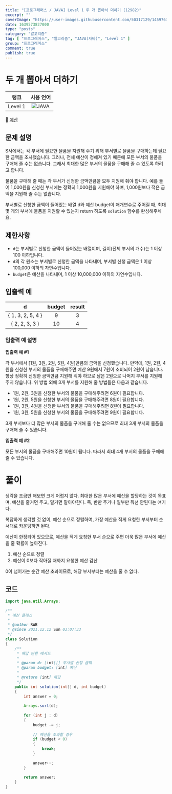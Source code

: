 ```yaml
---
title: "[프로그래머스 / JAVA] Level 1 두 개 뽑아서 더하기 (12982)"
excerpt: ""
coverImage: "https://user-images.githubusercontent.com/50317129/145976356-6b5d1430-31c0-4c34-829e-6be8f747ab19.png"
date: 1639573827000
type: "posts"
category: "알고리즘"
tag: [ "프로그래머스", "알고리즘", "JAVA(자바)", "Level 1" ]
group: "프로그래머스"
comment: true
publish: true
---
```


# 두 개 뽑아서 더하기

|  랭크   |                                                      사용 언어                                                      |
| :-----: | :-----------------------------------------------------------------------------------------------------------------: |
| Level 1 | ![JAVA](https://shields.io/badge/java-JDK%2011-lightgray?logo=java&style=plastic&logoColor=white&labelColor=orange) |

🔗 [예산](https://programmers.co.kr/learn/courses/30/lessons/12982)





## 문제 설명

S사에서는 각 부서에 필요한 물품을 지원해 주기 위해 부서별로 물품을 구매하는데 필요한 금액을 조사했습니다. 그러나, 전체 예산이 정해져 있기 때문에 모든 부서의 물품을 구매해 줄 수는 없습니다. 그래서 최대한 많은 부서의 물품을 구매해 줄 수 있도록 하려고 합니다.

물품을 구매해 줄 때는 각 부서가 신청한 금액만큼을 모두 지원해 줘야 합니다. 예를 들어 1,000원을 신청한 부서에는 정확히 1,000원을 지원해야 하며, 1,000원보다 적은 금액을 지원해 줄 수는 없습니다.

부서별로 신청한 금액이 들어있는 배열 d와 예산 budget이 매개변수로 주어질 때, 최대 몇 개의 부서에 물품을 지원할 수 있는지 return 하도록 `solution` 함수를 완성해주세요.





## 제한사항

* `d`는 부서별로 신청한 금액이 들어있는 배열이며, 길이(전체 부서의 개수)는 1 이상 100 이하입니다.
* `d`의 각 원소는 부서별로 신청한 금액을 나타내며, 부서별 신청 금액은 1 이상 100,000 이하의 자연수입니다.
* `budget`은 예산을 나타내며, 1 이상 10,000,000 이하의 자연수입니다.





## 입출력 예

|         d         | budget | result |
| :---------------: | :----: | :----: |
| { 1, 3, 2, 5, 4 } |   9    |   3    |
|  { 2, 2, 3, 3 }   |   10   |   4    |



### 입출력 예 설명

**입출력 예 #1**

각 부서에서 [1원, 3원, 2원, 5원, 4원]만큼의 금액을 신청했습니다. 만약에, 1원, 2원, 4원을 신청한 부서의 물품을 구매해주면 예산 9원에서 7원이 소비되어 2원이 남습니다. 항상 정확히 신청한 금액만큼 지원해 줘야 하므로 남은 2원으로 나머지 부서를 지원해 주지 않습니다. 위 방법 외에 3개 부서를 지원해 줄 방법들은 다음과 같습니다.

* 1원, 2원, 3원을 신청한 부서의 물품을 구매해주려면 6원이 필요합니다.
* 1원, 2원, 5원을 신청한 부서의 물품을 구매해주려면 8원이 필요합니다.
* 1원, 3원, 4원을 신청한 부서의 물품을 구매해주려면 8원이 필요합니다.
* 1원, 3원, 5원을 신청한 부서의 물품을 구매해주려면 9원이 필요합니다.

3개 부서보다 더 많은 부서의 물품을 구매해 줄 수는 없으므로 최대 3개 부서의 물품을 구매해 줄 수 있습니다.

**입출력 예 #2**

모든 부서의 물품을 구매해주면 10원이 됩니다. 따라서 최대 4개 부서의 물품을 구매해 줄 수 있습니다.










# 풀이

생각을 조금만 해보면 크게 어렵지 않다. 최대한 많은 부서에 예산을 할당하는 것이 목표며, 예산을 줄거면 주고, 말거면 말아야한다. 즉, 반만 주거나 일부만 줘선 안된다는 얘기다.

복잡하게 생각할 것 없이, 예산 순으로 정렬하여, 가장 예산을 적게 요청한 부서부터 순서대로 카운팅하면 된다.

예산이 한정되어 있으므로, 예산을 적게 요청한 부서 순으로 주면 더욱 많은 부서에 예산을 줄 확률이 높아진다.

1. 예산 순으로 정렬
2. 예산이 0보다 작아질 때까지 요청한 예산 감산

0이 넘어가는 순간 예산 초과이므로, 해당 부서부터는 예산을 줄 수 없다.





## 코드

``` java
import java.util.Arrays;

/**
 * 예산 클래스
 *
 * @author RWB
 * @since 2021.12.12 Sun 03:07:33
 */
class Solution
{
	/**
	 * 해답 반환 메서드
	 *
	 * @param d: [int[]] 부서별 신청 금액
	 * @param budget: [int] 예산
	 *
	 * @return [int] 해답
	 */
	public int solution(int[] d, int budget)
	{
		int answer = 0;
		
		Arrays.sort(d);
		
		for (int j : d)
		{
			budget -= j;
			
			// 예산을 초과할 경우
			if (budget < 0)
			{
				break;
			}
			
			answer++;
		}
		
		return answer;
	}
}
```